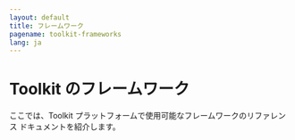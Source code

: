 ```yaml
---
layout: default
title: フレームワーク
pagename: toolkit-frameworks
lang: ja
---
```


# Toolkit のフレームワーク

ここでは、Toolkit プラットフォームで使用可能なフレームワークのリファレンス ドキュメントを紹介します。

